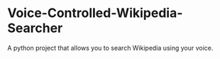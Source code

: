 # Voice-Controlled-Wikipedia-Searcher
A python project that allows you to search Wikipedia using your voice.

